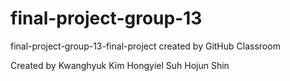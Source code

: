 # final-project-group-13
final-project-group-13-final-project created by GitHub Classroom

Created by
  Kwanghyuk Kim
  Hongyiel Suh
  Hojun Shin
  
